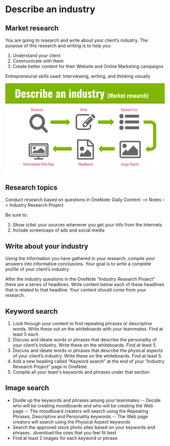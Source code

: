 # Describe an industry #
## Market research ##

You are going to research and write about your client’s industry. The purpose of this research and writing is to help you: 
1. Understand your client
2. Communicate with them
3. Create better content for their Website and Online Marketing campaigns

Entrepreneurial skills used: Interviewing, writing, and thinking visually 

![alt text](images/OMWEB-wk15-industry-research_project-flow.png "Industry Research Project flow")


## Research topics ##
Conduct research based on questions in OneNote:
Daily Content –> Notes –> Industry Research Project

Be sure to:
1. Show (cite) your sources whenever you get your info from the Internets
2. Include screencaps of ads and social media

## Write about your industry ##
Using the information you have gathered in your research, compile your answers into informative conclusions. Your goal is to write a complete profile of your client’s industry. 

After the industry questions in the OneNote “Industry Research Project” there are a series of headlines. Write content below each of these headlines that is related to that headline. Your content should come from your research.

## Keyword search ##

1. Look through your content to find repeating phrases or descriptive words. Write these out on the whiteboards with your teammates. Find at least 5 each. 
2. Discuss and ideate words or phrases that describe the personality of your client’s industry. Write these on the whiteboards. Find at least 5.
3. Discuss and ideate words or phrases that describe the physical aspects of your client’s industry. Write these on the whiteboards. Find at least 5.
4. Add a new heading called “Keyword search” at the end of your “Industry Research Project” page in OneNote  
5. Compile all your team's keywords and phrases under that section


## Image search ##
- Divide up the keywords and phrases among your teammates
-- Decide who will be creating moodboards and who will be creating the Web page
-- The moodboard creators will search using the Repeating Phrases, Descriptive and Personality keywords
-- The Web page creators will search using the Physical Aspect keywords
- Search the approved stock photo sites based on your keywords and phrases...download the ones that you feel fit best
- Find at least 2 images for each keyword or phrase



